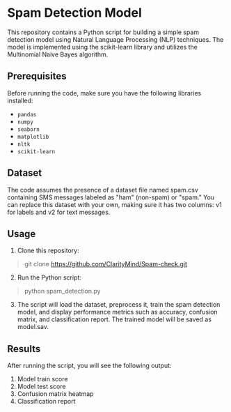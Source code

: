 # Spam Detection Model

This repository contains a Python script for building a simple spam detection model using Natural Language Processing (NLP) techniques. The model is implemented using the scikit-learn library and utilizes the Multinomial Naive Bayes algorithm.

## Prerequisites

Before running the code, make sure you have the following libraries installed:
- `pandas`
- `numpy`
- `seaborn`
- `matplotlib`
- `nltk`
- `scikit-learn`

## Dataset

The code assumes the presence of a dataset file named spam.csv containing SMS messages labeled as "ham" (non-spam) or "spam." You can replace this dataset with your own, making sure it has two columns: v1 for labels and v2 for text messages.

## Usage
1. Clone this repository:
> git clone https://github.com/ClarityMind/Spam-check.git 
2. Run the Python script:
> python spam_detection.py
3. The script will load the dataset, preprocess it, train the spam detection model, and display performance metrics such as accuracy, confusion matrix, and classification report. The trained model will be saved as model.sav.

## Results

After running the script, you will see the following output:
1. Model train score
2. Model test score
3. Confusion matrix heatmap
4. Classification report